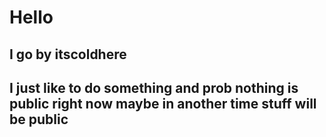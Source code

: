 # Hello
## I go by itscoldhere
## I just like to do something and prob nothing is public right now maybe in another time stuff will be public
